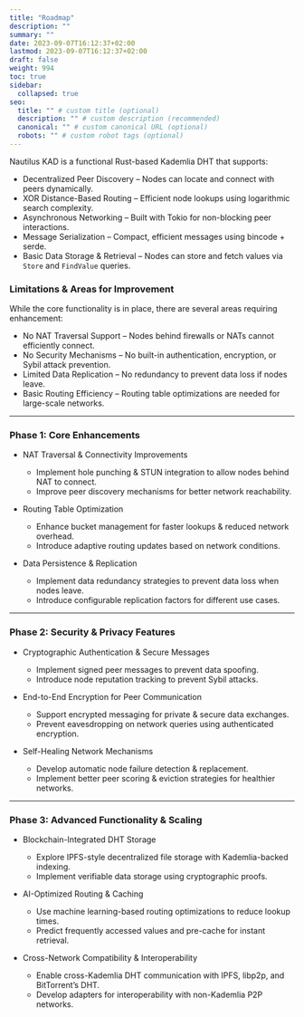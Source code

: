 ```yaml
---
title: "Roadmap"
description: ""
summary: ""
date: 2023-09-07T16:12:37+02:00
lastmod: 2023-09-07T16:12:37+02:00
draft: false
weight: 994
toc: true
sidebar:
  collapsed: true
seo:
  title: "" # custom title (optional)
  description: "" # custom description (recommended)
  canonical: "" # custom canonical URL (optional)
  robots: "" # custom robot tags (optional)
---
```




Nautilus KAD is a functional Rust-based Kademlia DHT that supports:

- Decentralized Peer Discovery – Nodes can locate and connect with peers dynamically.
- XOR Distance-Based Routing – Efficient node lookups using logarithmic search complexity.
- Asynchronous Networking – Built with Tokio for non-blocking peer interactions.
- Message Serialization – Compact, efficient messages using bincode + serde.
- Basic Data Storage & Retrieval – Nodes can store and fetch values via `Store` and `FindValue` queries.

### Limitations & Areas for Improvement

While the core functionality is in place, there are several areas requiring enhancement:

- No NAT Traversal Support – Nodes behind firewalls or NATs cannot efficiently connect.
- No Security Mechanisms – No built-in authentication, encryption, or Sybil attack prevention.
- Limited Data Replication – No redundancy to prevent data loss if nodes leave.
- Basic Routing Efficiency – Routing table optimizations are needed for large-scale networks.

---

### Phase 1: Core Enhancements

- NAT Traversal & Connectivity Improvements

  - Implement hole punching & STUN integration to allow nodes behind NAT to connect.
  - Improve peer discovery mechanisms for better network reachability.

- Routing Table Optimization

  - Enhance bucket management for faster lookups & reduced network overhead.
  - Introduce adaptive routing updates based on network conditions.

- Data Persistence & Replication

  - Implement data redundancy strategies to prevent data loss when nodes leave.
  - Introduce configurable replication factors for different use cases.

---

### Phase 2: Security & Privacy Features

- Cryptographic Authentication & Secure Messages

  - Implement signed peer messages to prevent data spoofing.
  - Introduce node reputation tracking to prevent Sybil attacks.

- End-to-End Encryption for Peer Communication

  - Support encrypted messaging for private & secure data exchanges.
  - Prevent eavesdropping on network queries using authenticated encryption.

- Self-Healing Network Mechanisms

  - Develop automatic node failure detection & replacement.
  - Implement better peer scoring & eviction strategies for healthier networks.

---

### Phase 3: Advanced Functionality & Scaling

- Blockchain-Integrated DHT Storage

  - Explore IPFS-style decentralized file storage with Kademlia-backed indexing.
  - Implement verifiable data storage using cryptographic proofs.

- AI-Optimized Routing & Caching

  - Use machine learning-based routing optimizations to reduce lookup times.
  - Predict frequently accessed values and pre-cache for instant retrieval.

- Cross-Network Compatibility & Interoperability

  - Enable cross-Kademlia DHT communication with IPFS, libp2p, and BitTorrent’s DHT.
  - Develop adapters for interoperability with non-Kademlia P2P networks.
